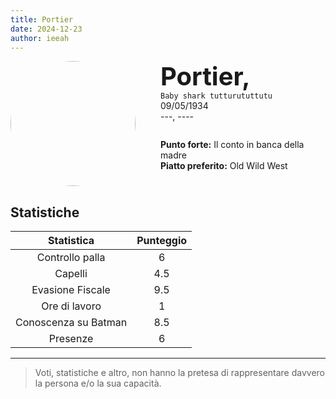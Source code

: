 ```yaml
---
title: Portier
date: 2024-12-23
author: ieeah
---
```


<div class="player-header" style="display: flex;">
  <div class="player-avatar" style="margin-inline-end: 40px;">
    <img src="https://robohash.org/portier" width="200px" height="200px" style="border-radius: 50%; aspect-ratio: 1; border: 15px solid #var(--accent); object-fit: contain; object-position: center;" />
  </div>
  <div class="player-info">
    <p class="player-name" style="margin-block: 0; font-size: 2.5rem; font-weight: bold; display: inline-block;" id="player-name">Portier,</p>
    <code style="display: inline-block;">Baby shark tutturututtutu</code>
    <p class="player-age" style="margin-block: 0;">09/05/1934</p>
    <p class="player-office" style="margin-block: 0;">---, ----</p>
    <div class="player-specials" style="margin-block: 1.75rem 0;">
      <p class="player-office" style="margin-block: 0;">
        <span style="font-weight: bold">Punto forte:</span>
        <span style="">Il conto in banca della madre</span>
      </p>
      <p class="player-office" style="margin-block: 0;">
        <span style="font-weight: bold">Piatto preferito:</span>
        <span style="">Old Wild West</span>
      </p>
    </div>
  </div>
</div>

## Statistiche

|      Statistica      | Punteggio |
|:--------------------:|:---------:|
|   Controllo palla    |     6     |
|       Capelli        |    4.5    |
|   Evasione Fiscale   |    9.5    |
|    Ore di lavoro     |     1     |
| Conoscenza su Batman |    8.5    |
|       Presenze       |     6     |

---

> Voti, statistiche e altro, non hanno la pretesa di rappresentare davvero la persona e/o la sua capacità.
